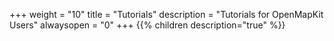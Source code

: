 +++
weight = "10"
title = "Tutorials"
description = "Tutorials for OpenMapKit Users"
alwaysopen = "0"
+++
{{% children description="true"   %}}
